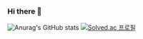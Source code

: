### Hi there 👋
![Anurag's GitHub stats](https://github-readme-stats.vercel.app/api?username=starwook&show_icons=true&theme=radical)
[![Solved.ac
프로필](http://mazassumnida.wtf/api/generate_badge?boj=kawaiibbit)](https://solved.ac/kawaiibbit)
<!--[![Top Langs](https://github-readme-stats.vercel.app/api/top-langs/?username=starwook&layout=compact)](https://github.com/깃허브아이디/github-readme-stats)-->


<!--
**starwook/starwook** is a ✨ _special_ ✨ repository because its `README.md` (this file) appears on your GitHub profile.

Here are some ideas to get you started:

- 🔭 I’m currently working on ...
- 🌱 I’m currently learning ...
- 👯 I’m looking to collaborate on ...
- 🤔 I’m looking for help with ...
- 💬 Ask me about ...
- 📫 How to reach me: ...
- 😄 Pronouns: ...
- ⚡ Fun fact: ...
-->
